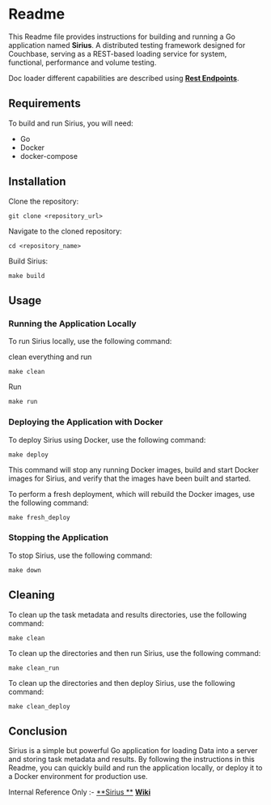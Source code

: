 # Readme

This Readme file provides instructions for building and running a Go application named **Sirius**. A distributed testing framework designed for Couchbase,
serving as a REST-based loading service for system, functional, performance and volume testing.

Doc loader different capabilities are described using  [**Rest Endpoints**](task-config.generated.md).

## Requirements

To build and run Sirius, you will need:

- Go
- Docker
- docker-compose

## Installation

Clone the repository:

```shell
git clone <repository_url>
```

Navigate to the cloned repository:

```shell
cd <repository_name>
```

Build Sirius:

```shell
make build
```

## Usage

### Running the Application Locally

To run Sirius locally, use the following command:

clean everything and run

```shell
make clean
```

Run

```shell
make run
```

### Deploying the Application with Docker

To deploy Sirius using Docker, use the following command:

```shell
make deploy
```

This command will stop any running Docker images, build and start Docker images for Sirius, and verify that the images
have been built and started.

To perform a fresh deployment, which will rebuild the Docker images, use the following command:

```shell
make fresh_deploy
```

### Stopping the Application

To stop Sirius, use the following command:

```shell
make down
```

## Cleaning

To clean up the task metadata and results directories, use the following command:

```shell
make clean
```

To clean up the directories and then run Sirius, use the following command:

```shell
make clean_run
```

To clean up the directories and then deploy Sirius, use the following command:

```shell
make clean_deploy
```

## Conclusion

Sirius is a simple but powerful Go application for loading Data into a server and storing task metadata and results. By
following the instructions in this Readme, you can quickly build and run the application locally, or deploy it to a
Docker environment for production use.

Internal Reference Only :-
[**Sirius
**](https://docs.google.com/presentation/d/1B_de8lv1nKlaILmgGHwSUIVdRd4CYrAOa7rDV-d0QRA/edit#slide=id.g24f63dd352b_2_536)
[**Wiki**](https://couchbasecloud.atlassian.net/wiki/spaces/~6346ad4e62541f0d4c4f6785/pages/2000748801/Sirius)